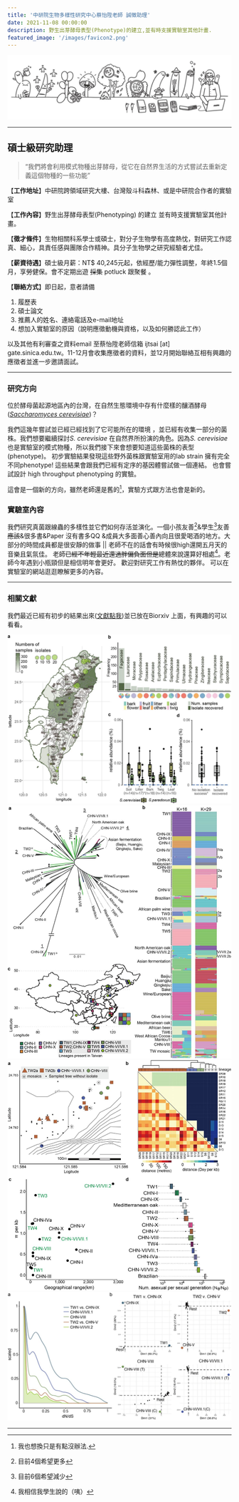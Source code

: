 ```yaml
---
title: '中研院生物多樣性研究中心蔡怡陞老師 誠徵助理'
date: 2021-11-08 00:00:00
description: 野生出芽酵母表型(Phenotype)的建立,並有時支援實驗室其他計畫.
featured_image: '/images/favicon2.png'
---
```


![](/images/lab_banner.jpg)

---

## 碩士級研究助理


> “我們將會利用模式物種出芽酵母，從它在自然界生活的方式嘗試去重新定義這個物種的一些功能”

【**工作地址**】中研院跨領域研究大樓、台灣殼斗科森林、或是中研院合作者的實驗室

【**工作內容**】野生出芽酵母表型(Phenotyping) 的建立 並有時支援實驗室其他計畫。

【**徵才條件**】生物相關科系學士或碩士，對分子生物學有高度熱忱，對研究工作認真、細心，具責任感與團隊合作精神。具分子生物學之研究經驗者尤佳。

【**薪資待遇**】碩士級月薪：NT$ 40,245元起，依經歷/能力彈性調整，年終1.5個月，享勞健保。會不定期出遊 ~~採集~~  potluck 跟聚餐 。

【**聯絡方式**】即日起，意者請備

1. 履歷表 
2. 碩士論文
3. 推薦人的姓名、連絡電話及e-mail地址
4. 想加入實驗室的原因（說明應徵動機與資格，以及如何勝認此工作）

以及其他有利審查之資料email 至蔡怡陞老師信箱 ijtsai [at] gate.sinica.edu.tw。11-12月會收集應徵者的資料，並12月開始聯絡互相有興趣的應徵者並進一步邀請面試。

---

### 研究方向


位於酵母菌起源地區內的台灣，在自然生態環境中存有什麼樣的釀酒酵母 (*[Saccharomyces cerevisiae](https://en.wikipedia.org/wiki/Saccharomyces_cerevisiae)*)？

我們這幾年嘗試並已經已經找到了它可能所在的環境 ，並已經有收集一部分的菌株。我們想要繼續探討*S. cerevisiae* 在自然界所扮演的角色。因為*S. cerevisiae* 也是實驗室的模式物種，所以我們接下來會想要知道這些菌株的表型(phenotype)。 初步實驗結果發現這些野外菌株跟實驗室用的lab strain 擁有完全不同phenotype!  這些結果會跟我們已經有定序的基因體嘗試做一個連結。 也會嘗試設計 high throughput phenotyping 的實驗。

這會是一個新的方向，雖然老師還是舊的[^1]，實驗方式跟方法也會是新的。

[^1]: 我也想換只是有點沒辦法.


### 實驗室內容


我們研究真菌跟線蟲的多樣性並它們如何存活並演化。一個小孩友善[^2]&學生[^3]友善~~應該~~&很多書&Paper 沒有書多QQ &成員大多面善心善內向且很愛喝酒的地方。大部分的時間成員都是很安靜的做事 || 老師不在的話會有時候很high還開五月天的音樂且氣氛佳。 老師~~已經不年輕最近還過胖偏負面但是~~總體來說還算好相處[^4]。老師今年遇到小瓶頸但是相信明年會更好。 歡迎對研究工作有熱忱的夥伴。 可以在實驗室的網站逛逛瞭解更多的內容。


[^2]: 目前4個希望更多
[^3]: 目前6個希望減少
[^4]: 我相信我學生說的（咦）


---

### 相關文獻

我們最近已經有初步的結果出來([文獻點我](https://www.biorxiv.org/content/10.1101/2021.09.07.459046v1))並已放在Biorxiv 上面，有興趣的可以看看。

<div class="gallery" data-columns="3">
	<img src="/images/saccahromyces/F1.large.jpg">
	<img src="/images/saccahromyces/F2.large.jpg">
	<img src="/images/saccahromyces/F4.large.jpg">
	<img src="/images/saccahromyces/F5.large.jpg">
</div>




---






